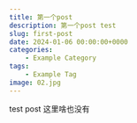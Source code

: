 ```yaml
---
title: 第一个post
description: 第一个post test
slug: first-post
date: 2024-01-06 00:00:00+0000
categories:
    - Example Category
tags:
    - Example Tag
image: 02.jpg
---
```


test post
这里啥也没有